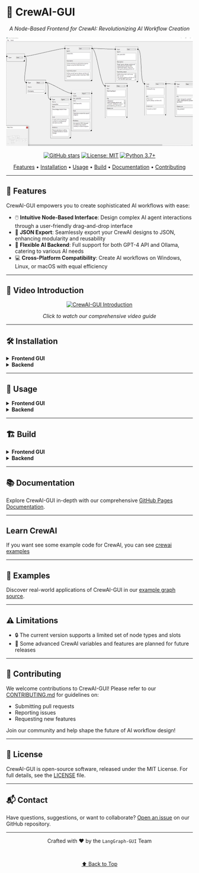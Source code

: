 # 🤖 CrewAI-GUI

<div align="center">

*A Node-Based Frontend for CrewAI: Revolutionizing AI Workflow Creation*

![CrewAI-GUI Frontend](./frontend.webp)

[![GitHub stars](https://img.shields.io/github/stars/LangGraph-GUI/CrewAI-GUI.svg?style=for-the-badge&logo=github&color=gold)](https://github.com/LangGraph-GUI/CrewAI-GUI)
[![License: MIT](https://img.shields.io/badge/License-MIT-blue.svg?style=for-the-badge)](https://opensource.org/licenses/MIT)
[![Python 3.7+](https://img.shields.io/badge/python-3.7+-blue.svg?style=for-the-badge&logo=python&logoColor=white)](https://www.python.org/downloads/)

[Features](#-features) • [Installation](#️-installation) • [Usage](#-usage) • [Build](#️-build) • [Documentation](#-documentation) • [Contributing](#-contributing)

</div>

---

## 🌟 Features

CrewAI-GUI empowers you to create sophisticated AI workflows with ease:

- 🖱️ **Intuitive Node-Based Interface**: Design complex AI agent interactions through a user-friendly drag-and-drop interface
- 🔗 **JSON Export**: Seamlessly export your CrewAI designs to JSON, enhancing modularity and reusability
- 🧠 **Flexible AI Backend**: Full support for both GPT-4 API and Ollama, catering to various AI needs
- 💻 **Cross-Platform Compatibility**: Create AI workflows on Windows, Linux, or macOS with equal efficiency

---

## 🎥 Video Introduction

<div align="center">

[![CrewAI-GUI Introduction](https://img.youtube.com/vi/P5tkYJ-AgSc/0.jpg)](https://www.youtube.com/watch?v=P5tkYJ-AgSc)

*Click to watch our comprehensive video guide*

</div>

---

## 🛠️ Installation

<details>
<summary><b>Frontend GUI</b></summary>

Install the required dependencies:
```bash
pip install PySide6
```
</details>

<details>
<summary><b>Backend</b></summary>

Install the necessary packages:

For Linux:
```bash
pip install 'crewai[tools]' langchain crewai networkx
```

For Windows:
```bash
pip install crewai[tools] langchain crewai networkx
```
</details>

---

## 🚀 Usage

<details>
<summary><b>Frontend GUI</b></summary>

Launch the CrewAI-GUI interface:
```bash
python frontend.py
```
Create, manipulate, save, and load Directed Acyclic Graph (DAG) structures for CrewAI as JSON files.
</details>

<details>
<summary><b>Backend</b></summary>

Run the backend with different configurations:

For GPT-4:
```bash
python backend.py --graph example.json --keys credentials.ini --tee output.log
```

For Ollama (e.g., Mistral):
```bash
python backend.py --graph example.json --llm mistral --tee output.log
```
The backend seamlessly converts JSON files into CrewAI tasks and agents.
</details>

---

## 🏗️ Build

<details>
<summary><b>Frontend GUI</b></summary>

Create a standalone executable with PyInstaller:
```bash
pip install pyinstaller
cd src
pyinstaller --onefile --additional-hooks-dir=. frontend.py
```
</details>

<details>
<summary><b>Backend</b></summary>

Package the backend with cx_Freeze:
```bash
pip install cx_Freeze
cd src
python setup-backend.py build
```
</details>

---

## 📚 Documentation

Explore CrewAI-GUI in-depth with our comprehensive [GitHub Pages Documentation](https://LangGraph-GUI.github.io/CrewAI-GUI/).

---

## Learn CrewAI

If you want see some example code for CrewAI, you can see [crewai examples](https://github.com/LangGraph-GUI/CrewAI-learn/tree/main/crewAI)

---

## 🧪 Examples

Discover real-world applications of CrewAI-GUI in our [example graph source](https://github.com/LangGraph-GUI/CrewAI-learn/blob/main/crewAI/gpt/agents.py).

---

## ⚠️ Limitations

- 🔒 The current version supports a limited set of node types and slots
- 🚧 Some advanced CrewAI variables and features are planned for future releases

---

## 🤝 Contributing

We welcome contributions to CrewAI-GUI! Please refer to our [CONTRIBUTING.md](CONTRIBUTING.md) for guidelines on:
- Submitting pull requests
- Reporting issues
- Requesting new features

Join our community and help shape the future of AI workflow design!

---

## 📄 License

CrewAI-GUI is open-source software, released under the MIT License. For full details, see the [LICENSE](LICENSE) file.

---

## 📬 Contact

Have questions, suggestions, or want to collaborate? [Open an issue](https://github.com/LangGraph-GUI/CrewAI-GUI/issues) on our GitHub repository.

---

<div align="center">

Crafted with ❤️ by the `LangGraph-GUI` Team

<br>

[⬆ Back to Top](#-crewai-gui)

</div>

<!-- Keywords: CrewAI, GUI, Node-Based Interface, AI Workflows, GPT-4, Ollama, Python, Drag-and-Drop, JSON Export, Cross-Platform, AI Agents, Workflow Automation -->
